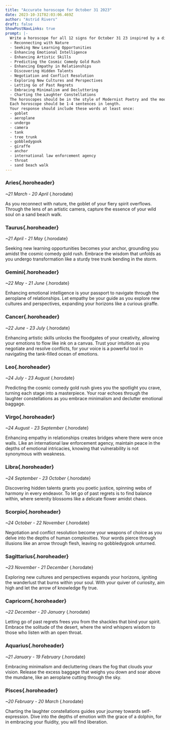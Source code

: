 ```yaml
---
title: "Accurate horoscope for October 31 2023"
date: 2023-10-31T02:03:06.469Z
author: "Astrid Rivers"
draft: false
ShowPostNavLinks: true
prompt: |-
  Write a horoscope for all 12 signs for October 31 23 inspired by a different focus for each. Ensure you do not include the focus in the response:
  - Reconnecting with Nature
  - Seeking New Learning Opportunities
  - Enhancing Emotional Intelligence
  - Enhancing Artistic Skills
  - Predicting the Cosmic Comedy Gold Rush
  - Enhancing Empathy in Relationships
  - Discovering Hidden Talents
  - Negotiation and Conflict Resolution
  - Exploring New Cultures and Perspectives
  - Letting Go of Past Regrets
  - Embracing Minimalism and Decluttering
  - Charting the Laughter Constellations
  The horoscopes should be in the style of Modernist Poetry and the mood of indignant
  Each horoscope should be 1-4 sentences in length.
  Your response should include these words at least once:
  - goblet
  - aeroplane
  - undergo
  - camera
  - tank
  - tree trunk
  - gobbledygook
  - giraffe
  - anchor
  - international law enforcement agency
  - throat
  - sand beach walk
---
```


### Aries{.horoheader}

*~21 March - 20 April*
{.horodate}

As you reconnect with nature, the goblet of your fiery spirit overflows. Through the lens of an artistic camera, capture the essence of your wild soul on a sand beach walk.


### Taurus{.horoheader}

*~21 April - 21 May*
{.horodate}

Seeking new learning opportunities becomes your anchor, grounding you amidst the cosmic comedy gold rush. Embrace the wisdom that unfolds as you undergo transformation like a sturdy tree trunk bending in the storm.


### Gemini{.horoheader}

*~22 May - 21 June*
{.horodate}

Enhancing emotional intelligence is your passport to navigate through the aeroplane of relationships. Let empathy be your guide as you explore new cultures and perspectives, expanding your horizons like a curious giraffe.


### Cancer{.horoheader}

*~22 June - 23 July*
{.horodate}

Enhancing artistic skills unlocks the floodgates of your creativity, allowing your emotions to flow like ink on a canvas. Trust your intuition as you negotiate and resolve conflicts, for your voice is a powerful tool in navigating the tank-filled ocean of emotions.


### Leo{.horoheader}

*~24 July - 23 August*
{.horodate}

Predicting the cosmic comedy gold rush gives you the spotlight you crave, turning each stage into a masterpiece. Your roar echoes through the laughter constellations as you embrace minimalism and declutter emotional baggage.


### Virgo{.horoheader}

*~24 August - 23 September*
{.horodate}

Enhancing empathy in relationships creates bridges where there were once walls. Like an international law enforcement agency, maintain peace in the depths of emotional intricacies, knowing that vulnerability is not synonymous with weakness.


### Libra{.horoheader}

*~24 September - 23 October*
{.horodate}

Discovering hidden talents grants you poetic justice, spinning webs of harmony in every endeavor. To let go of past regrets is to find balance within, where serenity blossoms like a delicate flower amidst chaos.


### Scorpio{.horoheader}

*~24 October - 22 November*
{.horodate}

Negotiation and conflict resolution become your weapons of choice as you delve into the depths of human complexities. Your words pierce through illusions like an arrow through flesh, leaving no gobbledygook unturned.


### Sagittarius{.horoheader}

*~23 November - 21 December*
{.horodate}

Exploring new cultures and perspectives expands your horizons, igniting the wanderlust that burns within your soul. With your quiver of curiosity, aim high and let the arrow of knowledge fly true.


### Capricorn{.horoheader}

*~22 December - 20 January*
{.horodate}

Letting go of past regrets frees you from the shackles that bind your spirit. Embrace the solitude of the desert, where the wind whispers wisdom to those who listen with an open throat.


### Aquarius{.horoheader}

*~21 January - 19 February*
{.horodate}

Embracing minimalism and decluttering clears the fog that clouds your vision. Release the excess baggage that weighs you down and soar above the mundane, like an aeroplane cutting through the sky.


### Pisces{.horoheader}

*~20 February - 20 March*
{.horodate}

Charting the laughter constellations guides your journey towards self-expression. Dive into the depths of emotion with the grace of a dolphin, for in embracing your fluidity, you will find liberation.

